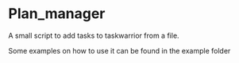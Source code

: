 # Plan_manager

A small script to add tasks to taskwarrior from a file.

Some examples on how to use it can be found in the example folder
